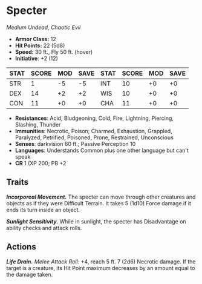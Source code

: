 # Specter

*Medium Undead, Chaotic Evil*

- **Armor Class:** 12
- **Hit Points:** 22 (5d8)
- **Speed:** 30 ft., Fly 50 ft. (hover)
- **Initiative**: +2 (12)

|STAT|SCORE|MOD|SAVE|STAT|SCORE|MOD|SAVE|
| --- | --- | --- | ---- |---| --- | --- | ---- |
| STR | 1 | -5 | -5 | INT | 10 | +0 | +0 |
| DEX | 14 | +2 | +2 | WIS | 10 | +0 | +0 |
| CON | 11 | +0 | +0 | CHA | 11 | +0 | +0 |

- **Resistances**: Acid, Bludgeoning, Cold, Fire, Lightning, Piercing, Slashing, Thunder
- **Immunities**: Necrotic, Poison; Charmed, Exhaustion, Grappled, Paralyzed, Petrified, Poisoned, Prone, Restrained, Unconscious
- **Senses**: darkvision 60 ft.; Passive Perception 10
- **Languages**: Understands Common plus one other language but can't speak
- **CR** 1 (XP 200; PB +2

## Traits

***Incorporeal Movement.*** The specter can move through other creatures and objects as if they were Difficult Terrain. It takes 5 (1d10) Force damage if it ends its turn inside an object.

***Sunlight Sensitivity.*** While in sunlight, the specter has Disadvantage on ability checks and attack rolls.


## Actions

***Life Drain.*** *Melee Attack Roll:* +4, reach 5 ft. 7 (2d6) Necrotic damage. If the target is a creature, its Hit Point maximum decreases by an amount equal to the damage taken.

